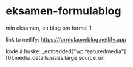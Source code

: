 # eksamen-formulablog
min eksamen, en blog om formel 1

link to netlify:
https://formulaoneblog.netlify.app

kode å huske: _embedded["wp:featuredmedia"][0].media_details.sizes.large.source_url
